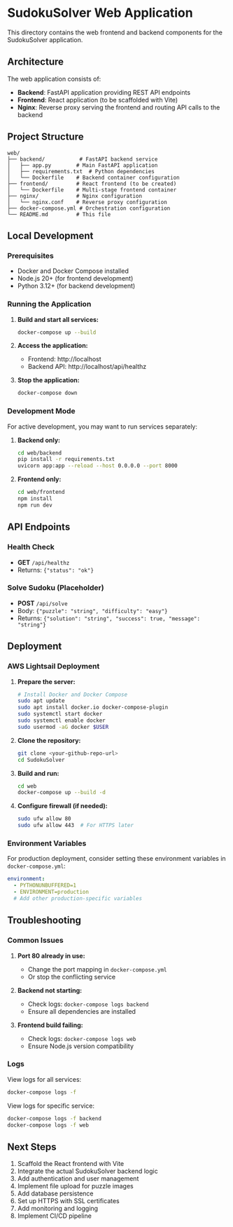 # SudokuSolver Web Application

This directory contains the web frontend and backend components for the SudokuSolver application.

## Architecture

The web application consists of:

- **Backend**: FastAPI application providing REST API endpoints
- **Frontend**: React application (to be scaffolded with Vite)
- **Nginx**: Reverse proxy serving the frontend and routing API calls to the backend

## Project Structure

```
web/
├── backend/           # FastAPI backend service
│   ├── app.py        # Main FastAPI application
│   ├── requirements.txt  # Python dependencies
│   └── Dockerfile    # Backend container configuration
├── frontend/         # React frontend (to be created)
│   └── Dockerfile    # Multi-stage frontend container
├── nginx/            # Nginx configuration
│   └── nginx.conf    # Reverse proxy configuration
├── docker-compose.yml # Orchestration configuration
└── README.md         # This file
```

## Local Development

### Prerequisites

- Docker and Docker Compose installed
- Node.js 20+ (for frontend development)
- Python 3.12+ (for backend development)

### Running the Application

1. **Build and start all services:**
   ```bash
   docker-compose up --build
   ```

2. **Access the application:**
   - Frontend: http://localhost
   - Backend API: http://localhost/api/healthz

3. **Stop the application:**
   ```bash
   docker-compose down
   ```

### Development Mode

For active development, you may want to run services separately:

1. **Backend only:**
   ```bash
   cd web/backend
   pip install -r requirements.txt
   uvicorn app:app --reload --host 0.0.0.0 --port 8000
   ```

2. **Frontend only:**
   ```bash
   cd web/frontend
   npm install
   npm run dev
   ```

## API Endpoints

### Health Check
- **GET** `/api/healthz`
- Returns: `{"status": "ok"}`

### Solve Sudoku (Placeholder)
- **POST** `/api/solve`
- Body: `{"puzzle": "string", "difficulty": "easy"}`
- Returns: `{"solution": "string", "success": true, "message": "string"}`

## Deployment

### AWS Lightsail Deployment

1. **Prepare the server:**
   ```bash
   # Install Docker and Docker Compose
   sudo apt update
   sudo apt install docker.io docker-compose-plugin
   sudo systemctl start docker
   sudo systemctl enable docker
   sudo usermod -aG docker $USER
   ```

2. **Clone the repository:**
   ```bash
   git clone <your-github-repo-url>
   cd SudokuSolver
   ```

3. **Build and run:**
   ```bash
   cd web
   docker-compose up --build -d
   ```

4. **Configure firewall (if needed):**
   ```bash
   sudo ufw allow 80
   sudo ufw allow 443  # For HTTPS later
   ```

### Environment Variables

For production deployment, consider setting these environment variables in `docker-compose.yml`:

```yaml
environment:
  - PYTHONUNBUFFERED=1
  - ENVIRONMENT=production
  # Add other production-specific variables
```

## Troubleshooting

### Common Issues

1. **Port 80 already in use:**
   - Change the port mapping in `docker-compose.yml`
   - Or stop the conflicting service

2. **Backend not starting:**
   - Check logs: `docker-compose logs backend`
   - Ensure all dependencies are installed

3. **Frontend build failing:**
   - Check logs: `docker-compose logs web`
   - Ensure Node.js version compatibility

### Logs

View logs for all services:
```bash
docker-compose logs -f
```

View logs for specific service:
```bash
docker-compose logs -f backend
docker-compose logs -f web
```

## Next Steps

1. Scaffold the React frontend with Vite
2. Integrate the actual SudokuSolver backend logic
3. Add authentication and user management
4. Implement file upload for puzzle images
5. Add database persistence
6. Set up HTTPS with SSL certificates
7. Add monitoring and logging
8. Implement CI/CD pipeline
